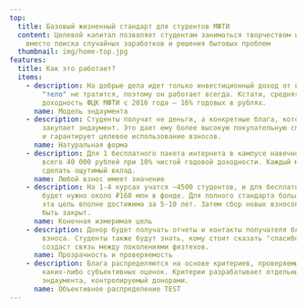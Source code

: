 ```yaml
---
top:
  title: Базовый жизненный стандарт для студентов МФТИ
  content: Целевой капитал позволяет студентам заниматься творчеством и учебой
    вместо поиска случайных заработков и решения бытовых проблем
  thumbnail: img/home-top.jpg
features:
  title: Как это работает?
  items:
    - description: На добрые дела идет только инвестиционный доход от взноса, а его
        "тело" не тратится, поэтому он работает всегда. Кстати, средняя
        доходность ФЦК МФТИ с 2016 года — 16% годовых в рублях.
      name: Модель эндаумента
    - description: Студенты получат не деньги, а конкретные блага, которые оптом
        закупает эндаумент. Это дает ему более высокую покупательную способность
        и гарантирует целевое использование взносов.
      name: Натуральная форма
    - description: Для 1 бесплатного пакета интернета в кампусе навечно нужно собрать
        всего 40 000 рублей при 10% чистой годовой доходности. Каждый может
        сделать ощутимый вклад.
      name: Любой взнос имеет значение
    - description: На 1-4 курсах учатся ~4500 студентов, и для бесплатного интернета
        будет нужно около ₽160 млн в фонде. Для полного стандарта больше, но и
        эта цель вполне достижима за 5-10 лет. Затем сбор новых взносов может
        быть закрыт.
      name: Конечная измеримая цель
    - description: Донор будет получать отчеты и контакты получателя благ от его
        взноса. Студенты также будут знать, кому стоит сказать "спасибо". Это
        создаст связь между поколениями физтехов.
      name: Прозрачность и проверяемость
    - description: Блага распределяются на основе критериев, проверяемых без
        каких-либо субъективных оценок. Критерии разрабатывает отдельный совет
        эндаумента, контролируемый донорами.
      name: Объективное распределение TEST
---
```

